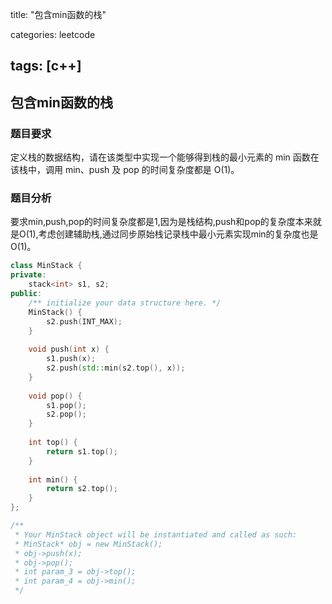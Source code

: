 title: "包含min函数的栈"

categories: leetcode

tags: [c++]
---
## 包含min函数的栈
### 题目要求

定义栈的数据结构，请在该类型中实现一个能够得到栈的最小元素的 min 函数在该栈中，调用 min、push 及 pop 的时间复杂度都是 O(1)。

### 题目分析

要求min,push,pop的时间复杂度都是1,因为是栈结构,push和pop的复杂度本来就是O(1),考虑创建辅助栈,通过同步原始栈记录栈中最小元素实现min的复杂度也是O(1)。

~~~c++
class MinStack {
private:
    stack<int> s1, s2;
public:
    /** initialize your data structure here. */
    MinStack() {
        s2.push(INT_MAX);
    }
    
    void push(int x) {
        s1.push(x);
        s2.push(std::min(s2.top(), x));
    }
    
    void pop() {
        s1.pop();
        s2.pop();
    }
    
    int top() {
        return s1.top();
    }
    
    int min() {
        return s2.top();
    }
};

/**
 * Your MinStack object will be instantiated and called as such:
 * MinStack* obj = new MinStack();
 * obj->push(x);
 * obj->pop();
 * int param_3 = obj->top();
 * int param_4 = obj->min();
 */
~~~

